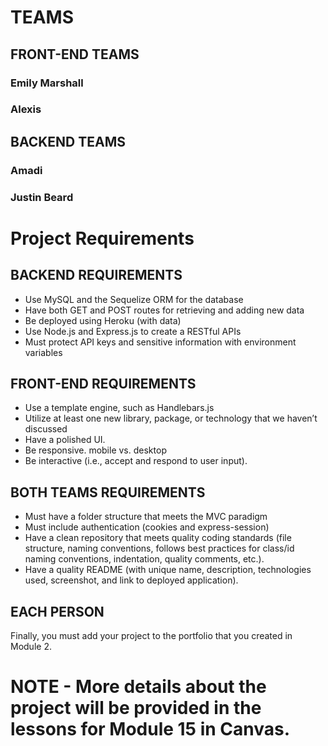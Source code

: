 # TEAMS

## FRONT-END TEAMS
### Emily Marshall
### Alexis

## BACKEND TEAMS
### Amadi
### Justin Beard

# Project Requirements

## BACKEND REQUIREMENTS
* Use MySQL and the Sequelize ORM for the database
* Have both GET and POST routes for retrieving and adding new data
* Be deployed using Heroku (with data)
* Use Node.js and Express.js to create a RESTful APIs
* Must protect API keys and sensitive information with environment variables

## FRONT-END REQUIREMENTS
* Use a template engine, such as Handlebars.js
* Utilize at least one new library, package, or technology that we haven’t discussed
* Have a polished UI.
* Be responsive. mobile vs. desktop
* Be interactive (i.e., accept and respond to user input).

## BOTH TEAMS REQUIREMENTS
* Must have a folder structure that meets the MVC paradigm
* Must include authentication (cookies and express-session)
* Have a clean repository that meets quality coding standards (file structure, naming conventions, follows best practices for class/id naming conventions, indentation, quality comments, etc.).
* Have a quality README (with unique name, description, technologies used, screenshot, and link to deployed application).

## EACH PERSON
Finally, you must add your project to the portfolio that you created in Module 2.

# NOTE - **More details about the project will be provided in the lessons for Module 15 in Canvas.**